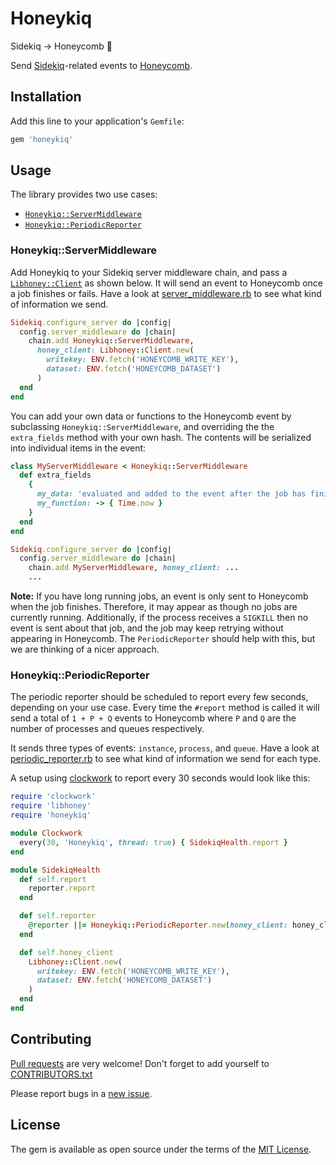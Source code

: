 # Honeykiq

Sidekiq → Honeycomb 🐝

Send [Sidekiq](https://sidekiq.org)-related events to [Honeycomb](https://www.honeycomb.io).

## Installation

Add this line to your application's `Gemfile`:

```ruby
gem 'honeykiq'
```

## Usage

The library provides two use cases:

- [`Honeykiq::ServerMiddleware`]
- [`Honeykiq::PeriodicReporter`]

[`Honeykiq::ServerMiddleware`]: #HoneykiqServerMiddleware
[`Honeykiq::PeriodicReporter`]: #HoneykiqPeriodicReporter

### Honeykiq::ServerMiddleware

Add Honeykiq to your Sidekiq server middleware chain, and pass a [`Libhoney::Client`][libhoney] as shown below. It will send an event to Honeycomb once a job finishes or fails.  Have a look at [server_middleware.rb] to see what kind of information we send.

[server_middleware.rb]: https://github.com/carwow/honeykiq/blob/master/lib/honeykiq/server_middleware.rb

```ruby
Sidekiq.configure_server do |config|
  config.server_middleware do |chain|
    chain.add Honeykiq::ServerMiddleware,
      honey_client: Libhoney::Client.new(
        writekey: ENV.fetch('HONEYCOMB_WRITE_KEY'),
        dataset: ENV.fetch('HONEYCOMB_DATASET')
      )
  end
end
```

You can add your own data or functions to the Honeycomb event by subclassing `Honeykiq::ServerMiddleware`, and overriding the the `extra_fields` method with your own hash. The contents will be serialized into individual items in the event:

```ruby
class MyServerMiddleware < Honeykiq::ServerMiddleware
  def extra_fields
    {
      my_data: 'evaluated and added to the event after the job has finished/errored',
      my_function: -> { Time.now }
    }
  end
end

Sidekiq.configure_server do |config|
  config.server_middleware do |chain|
    chain.add MyServerMiddleware, honey_client: ...
    ...
```

**Note:** If you have long running jobs, an event is only sent to Honeycomb when the job finishes. Therefore, it may appear as though no jobs are currently running.  Additionally, if the process receives a `SIGKILL` then no event is sent about that job, and the job may keep retrying without appearing in Honeycomb. The `PeriodicReporter` should help with this, but we are thinking of a nicer approach.

### Honeykiq::PeriodicReporter

The periodic reporter should be scheduled to report every few seconds, depending on your use case. Every time the `#report` method is called it will send a total of `1 + P + Q` events to Honeycomb where `P` and `Q` are the number of processes and queues respectively.

It sends three types of events: `instance`, `process`, and `queue`. Have a look at [periodic_reporter.rb] to see what kind of information we send for each type.

[periodic_reporter.rb]: https://github.com/carwow/honeykiq/blob/master/lib/honeykiq/periodic_reporter.rb

A setup using [clockwork] to report every 30 seconds would look like this:

[clockwork]: https://github.com/Rykian/clockwork

```ruby
require 'clockwork'
require 'libhoney'
require 'honeykiq'

module Clockwork
  every(30, 'Honeykiq', thread: true) { SidekiqHealth.report }
end

module SidekiqHealth
  def self.report
    reporter.report
  end

  def self.reporter
    @reporter ||= Honeykiq::PeriodicReporter.new(honey_client: honey_client)
  end

  def self.honey_client
    Libhoney::Client.new(
      writekey: ENV.fetch('HONEYCOMB_WRITE_KEY'),
      dataset: ENV.fetch('HONEYCOMB_DATASET')
    )
  end
end
```

## Contributing

[Pull requests](https://github.com/carwow/honeykiq/pulls) are very welcome! Don't forget to add yourself to [CONTRIBUTORS.txt]

Please report bugs in a [new issue](https://github.com/carwow/honeykiq/issues/new).

[CONTRIBUTORS.txt]: https://github.com/carwow/honeykiq/blob/master/CONTRIBUTORS.txt

## License

The gem is available as open source under the terms of the [MIT License](https://opensource.org/licenses/MIT).

[libhoney]: https://github.com/honeycombio/libhoney-rb
